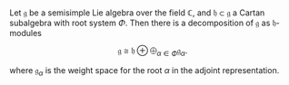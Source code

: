 Let $\mathfrak{g}$ be a semisimple Lie algebra over the field $\mathbb{C}$, and $\mathfrak{h} \subset \mathfrak{g}$ a Cartan subalgebra with root system $\Phi$. Then there is a decomposition of $\mathfrak{g}$ as $\mathfrak{h}$-modules

$$
\mathfrak{g} \cong \mathfrak{h} \oplus \bigoplus_{\alpha \in \Phi} \mathfrak{g}_{\alpha}.
$$

where $\mathfrak{g}_{\alpha}$ is the weight space for the root $\alpha$ in the adjoint representation.
